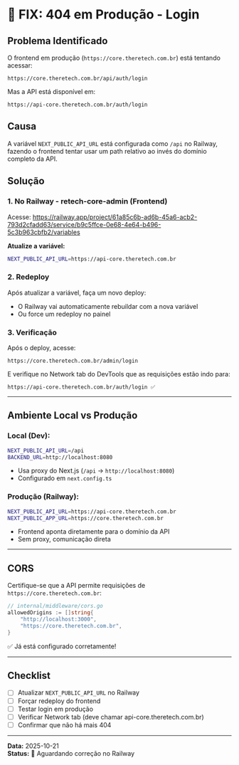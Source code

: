 # 🚨 FIX: 404 em Produção - Login

## Problema Identificado

O frontend em produção (`https://core.theretech.com.br`) está tentando acessar:
```
https://core.theretech.com.br/api/auth/login
```

Mas a API está disponível em:
```
https://api-core.theretech.com.br/auth/login
```

## Causa

A variável `NEXT_PUBLIC_API_URL` está configurada como `/api` no Railway, fazendo o frontend tentar usar um path relativo ao invés do domínio completo da API.

## Solução

### 1. **No Railway - retech-core-admin (Frontend)**

Acesse: https://railway.app/project/61a85c6b-ad6b-45a6-acb2-793d2cfadd63/service/b9c5ffce-0e68-4e64-b496-5c3b963cbfb2/variables

**Atualize a variável:**
```bash
NEXT_PUBLIC_API_URL=https://api-core.theretech.com.br
```

### 2. **Redeploy**

Após atualizar a variável, faça um novo deploy:
- O Railway vai automaticamente rebuildar com a nova variável
- Ou force um redeploy no painel

### 3. **Verificação**

Após o deploy, acesse:
```
https://core.theretech.com.br/admin/login
```

E verifique no Network tab do DevTools que as requisições estão indo para:
```
https://api-core.theretech.com.br/auth/login ✅
```

---

## Ambiente Local vs Produção

### **Local (Dev):**
```bash
NEXT_PUBLIC_API_URL=/api
BACKEND_URL=http://localhost:8080
```
- Usa proxy do Next.js (`/api` → `http://localhost:8080`)
- Configurado em `next.config.ts`

### **Produção (Railway):**
```bash
NEXT_PUBLIC_API_URL=https://api-core.theretech.com.br
NEXT_PUBLIC_APP_URL=https://core.theretech.com.br
```
- Frontend aponta diretamente para o domínio da API
- Sem proxy, comunicação direta

---

## CORS

Certifique-se que a API permite requisições de `https://core.theretech.com.br`:

```go
// internal/middleware/cors.go
allowedOrigins := []string{
    "http://localhost:3000",
    "https://core.theretech.com.br",
}
```

✅ Já está configurado corretamente!

---

## Checklist

- [ ] Atualizar `NEXT_PUBLIC_API_URL` no Railway
- [ ] Forçar redeploy do frontend
- [ ] Testar login em produção
- [ ] Verificar Network tab (deve chamar api-core.theretech.com.br)
- [ ] Confirmar que não há mais 404

---

**Data:** 2025-10-21  
**Status:** 🔧 Aguardando correção no Railway


